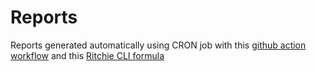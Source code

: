 # Reports

Reports generated automatically using CRON job with this [github action workflow](https://github.com/GuillaumeFalourd/repo-reports/blob/main/.github/workflows/1-reports-generator.yml) and this [Ritchie CLI formula](https://github.com/GuillaumeFalourd/formulas-github/tree/master/github/get/insights)
